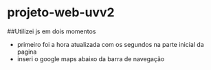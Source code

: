# projeto-web-uvv2

##Utilizei js em dois momentos 
- primeiro foi a hora atualizada com os segundos na parte inicial da pagina 
- inseri o google maps abaixo da barra de navegação 
